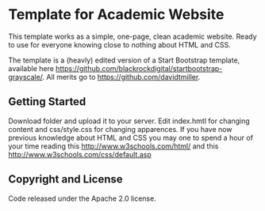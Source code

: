 # Template for Academic Website

This template works as a simple, one-page, clean academic website. Ready to use for everyone knowing close to nothing about HTML and CSS.    

The template  is a (heavly) edited version of a Start Bootstrap template, available here https://github.com/blackrockdigital/startbootstrap-grayscale/. All merits go to https://github.com/davidtmiller.


## Getting Started


Download folder and upload it to your server. Edit index.hmtl for changing content and css/style.css for changing apparences. If you have now previous knowledge about HTML and CSS you may one to spend a hour of your time reading this http://www.w3schools.com/html/ and this http://www.w3schools.com/css/default.asp


## Copyright and License


Code released under the Apache 2.0 license.

